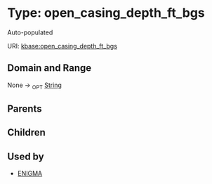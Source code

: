 
# Type: open_casing_depth_ft_bgs


Auto-populated

URI: [kbase:open_casing_depth_ft_bgs](http://kbase.us/open_casing_depth_ft_bgs)


## Domain and Range

None ->  <sub>OPT</sub> [String](types/String.md)

## Parents


## Children


## Used by

 * [ENIGMA](ENIGMA.md)
